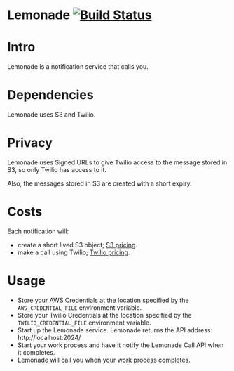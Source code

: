 Lemonade [![Build Status](https://travis-ci.org/ralfas/lemonade.png?branch=master)](https://travis-ci.org/ralfas/lemonade)
========

# Intro

Lemonade is a notification service that calls you.

# Dependencies

Lemonade uses S3 and Twilio.

# Privacy

Lemonade uses Signed URLs to give Twilio access to the message stored in S3, so only Twilio has access to it.

Also, the messages stored in S3 are created with a short expiry.

# Costs

Each notification will:
- create a short lived S3 object; [S3 pricing](http://aws.amazon.com/s3/pricing/).
- make a call using Twilio; [Twilio pricing](http://www.twilio.com/voice/pricing).

# Usage

- Store your AWS Credentials at the location specified by the `AWS_CREDENTIAL_FILE` environment variable.
- Store your Twilio Credentials at the location specified by the `TWILIO_CREDENTIAL_FILE` environment variable.
- Start up the Lemonade service. Lemonade returns the API address: http://localhost:2024/
- Start your work process and have it notify the Lemonade Call API when it completes.
- Lemonade will call you when your work process completes.

